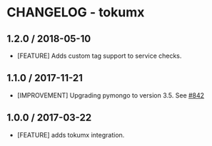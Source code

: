 # CHANGELOG - tokumx

## 1.2.0 / 2018-05-10

* [FEATURE] Adds custom tag support to service checks.

## 1.1.0 / 2017-11-21

* [IMPROVEMENT] Upgrading pymongo to version 3.5. See [#842][]

## 1.0.0 / 2017-03-22

* [FEATURE] adds tokumx integration.

<!--- The following link definition list is generated by PimpMyChangelog --->
[#842]: https://github.com/DataDog/integrations-core/issues/842
